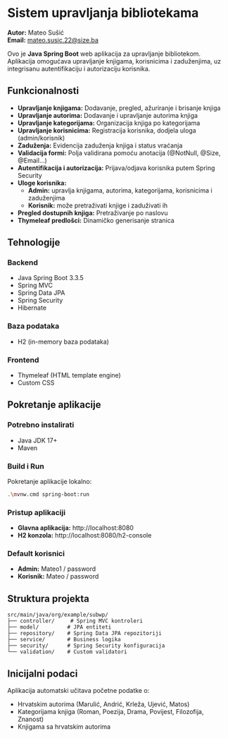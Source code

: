# Sistem upravljanja bibliotekama

**Autor:** Mateo Sušić  
**Email:** mateo.susic.22@size.ba

Ovo je **Java Spring Boot** web aplikacija za upravljanje bibliotekom. Aplikacija omogućava upravljanje knjigama, korisnicima i zaduženjima, uz integrisanu autentifikaciju i autorizaciju korisnika.

## Funkcionalnosti

- **Upravljanje knjigama:** Dodavanje, pregled, ažuriranje i brisanje knjiga
- **Upravljanje autorima:** Dodavanje i upravljanje autorima knjiga
- **Upravljanje kategorijama:** Organizacija knjiga po kategorijama
- **Upravljanje korisnicima:** Registracija korisnika, dodjela uloga (admin/korisnik)
- **Zaduženja:** Evidencija zaduženja knjiga i status vraćanja
- **Validacija formi:** Polja validirana pomoću anotacija (@NotNull, @Size, @Email...)
- **Autentifikacija i autorizacija:** Prijava/odjava korisnika putem Spring Security
- **Uloge korisnika:**
  - **Admin:** upravlja knjigama, autorima, kategorijama, korisnicima i zaduženjima
  - **Korisnik:** može pretraživati knjige i zaduživati ih
- **Pregled dostupnih knjiga:** Pretraživanje po naslovu
- **Thymeleaf predlošci:** Dinamičko generisanje stranica

## Tehnologije

### Backend
- Java Spring Boot 3.3.5
- Spring MVC
- Spring Data JPA
- Spring Security
- Hibernate

### Baza podataka
- H2 (in-memory baza podataka)

### Frontend
- Thymeleaf (HTML template engine)
- Custom CSS

## Pokretanje aplikacije

### Potrebno instalirati
- Java JDK 17+
- Maven

### Build i Run

Pokretanje aplikacije lokalno:

```bash
.\mvnw.cmd spring-boot:run
```

### Pristup aplikaciji
- **Glavna aplikacija:** http://localhost:8080
- **H2 konzola:** http://localhost:8080/h2-console

### Default korisnici
- **Admin:** Mateo1 / password
- **Korisnik:** Mateo / password

## Struktura projekta

```
src/main/java/org/example/subwp/
├── controller/     # Spring MVC kontroleri
├── model/         # JPA entiteti
├── repository/    # Spring Data JPA repozitoriji
├── service/       # Business logika
├── security/      # Spring Security konfiguracija
└── validation/    # Custom validatori
```

## Inicijalni podaci

Aplikacija automatski učitava početne podatke o:
- Hrvatskim autorima (Marulić, Andrić, Krleža, Ujević, Matos)
- Kategorijama knjiga (Roman, Poezija, Drama, Povijest, Filozofija, Znanost)
- Knjigama sa hrvatskim autorima

